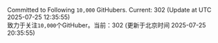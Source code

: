 Committed to Following `10,000` GitHubers. Current: <!-- FOLLOWING_COUNT -->302<!-- FOLLOWING_COUNT --> (Update at UTC <!-- LAST_UPDATED -->2025-07-25 12:35:55<!-- LAST_UPDATED -->)<br>
致力于关注`10,000`个GitHuber。当前：<!-- FOLLOWING_COUNT -->302<!-- FOLLOWING_COUNT --> (更新于北京时间 <!-- LAST_UPDATED_CST -->2025-07-25 20:35:55<!-- LAST_UPDATED_CST -->)
